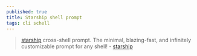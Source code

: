 ```yaml
---
published: true
title: Starship shell prompt
tags: cli schell
---
```

> [starship](https://starship.rs/) cross-shell prompt. The minimal, blazing-fast, and infinitely customizable prompt for any shell!  - [starship](https://starship.rs/)


